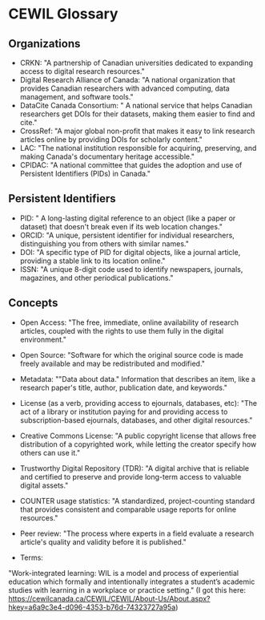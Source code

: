 # CEWIL Glossary


## Organizations

- CRKN: "A partnership of Canadian universities dedicated to expanding access to digital research resources."
- Digital Research Alliance of Canada: "A national organization that provides Canadian researchers with advanced computing, data management, and software tools."
- DataCite Canada Consortium: " A national service that helps Canadian researchers get DOIs for their datasets, making them easier to find and cite."
- CrossRef: "A major global non-profit that makes it easy to link research articles online by providing DOIs for scholarly content."
- LAC: "The national institution responsible for acquiring, preserving, and making Canada's documentary heritage accessible."
- CPIDAC: "A national committee that guides the adoption and use of Persistent Identifiers (PIDs) in Canada."

## Persistent Identifiers

- PID: " A long-lasting digital reference to an object (like a paper or dataset) that doesn't break even if its web location changes."
- ORCID: "A unique, persistent identifier for individual researchers, distinguishing you from others with similar names."
- DOI: "A specific type of PID for digital objects, like a journal article, providing a stable link to its location online."
- ISSN: "A unique 8-digit code used to identify newspapers, journals, magazines, and other periodical publications."

## Concepts

- Open Access: "The free, immediate, online availability of research articles, coupled with the rights to use them fully in the digital environment."
- Open Source: "Software for which the original source code is made freely available and may be redistributed and modified."
- Metadata: ""Data about data." Information that describes an item, like a research paper's title, author, publication date, and keywords."
- License (as a verb, providing access to ejournals, databases, etc): "The act of a library or institution paying for and providing access to subscription-based ejournals, databases, and other digital resources."
- Creative Commons License: "A public copyright license that allows free distribution of a copyrighted work, while letting the creator specify how others can use it."
- Trustworthy Digital Repository (TDR): "A digital archive that is reliable and certified to preserve and provide long-term access to valuable digital assets."
- COUNTER usage statistics: "A standardized, project-counting standard that provides consistent and comparable usage reports for online resources."
- Peer review: "The process where experts in a field evaluate a research article's quality and validity before it is published." 

- Terms:

"Work-integrated learning: WIL is a model and process of experiential education which formally and intentionally integrates a student’s academic studies with learning in a workplace or practice setting."
(I got this here: https://cewilcanada.ca/CEWIL/CEWIL/About-Us/About.aspx?hkey=a6a9c3e4-d096-4353-b76d-74323727a95a)